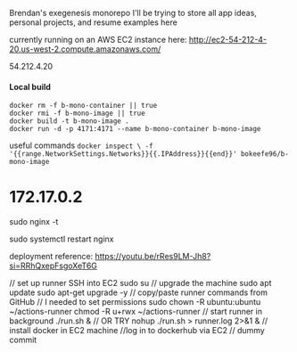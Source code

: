 Brendan's exegenesis monorepo
I'll be trying to store all app ideas, personal projects, and resume examples here

currently running on an AWS EC2 instance here:
<a href="http://ec2-54-212-4-20.us-west-2.compute.amazonaws.com/">http://ec2-54-212-4-20.us-west-2.compute.amazonaws.com/</a>

54.212.4.20 
#### Local build
```
docker rm -f b-mono-container || true
docker rmi -f b-mono-image || true
docker build -t b-mono-image .
docker run -d -p 4171:4171 --name b-mono-container b-mono-image
```

useful commands
 `docker inspect \
   -f '{{range.NetworkSettings.Networks}}{{.IPAddress}}{{end}}' bokeefe96/b-mono-image`
   # 172.17.0.2
   sudo nginx -t

   sudo systemctl restart nginx


deployment reference:
https://youtu.be/rRes9LM-Jh8?si=RRhQxepFsgoXeT6G


// set up runner
SSH into EC2
sudo su
// upgrade the machine
sudo apt update
sudo apt-get upgrade -y
// copy/paste runner commands from GitHub
// I needed to set permissions
sudo chown -R ubuntu:ubuntu ~/actions-runner
chmod -R u+rwx ~/actions-runner
// start runner in background
./run.sh &
// OR TRY
nohup ./run.sh > runner.log 2>&1 &
// install docker in EC2 machine
//log in to dockerhub via EC2
// dummy commit 
